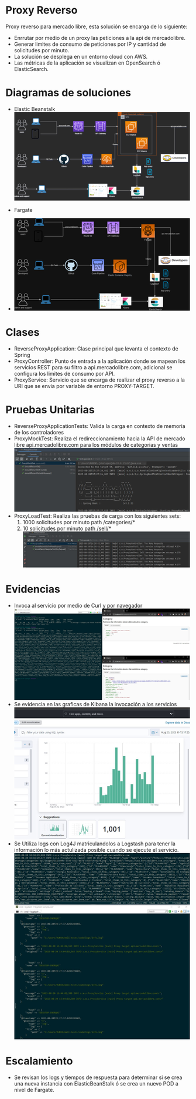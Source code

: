 # Proxy Reverso
Proxy reverso para mercado libre, esta solución se encarga de lo siguiente:
- Enrrutar por medio de un proxy las peticiones a la api de mercadolibre.
- Generar limites de consumo de peticiones por IP y cantidad de solicitudes por minuto.
- La solución se desplega en un entorno cloud con AWS.
- Las métricas de la aplicación se visualizan en OpenSearch ó ElasticSearch.

# Diagramas de soluciones
- Elastic Beanstalk
 ![Meli-Reverse-Proxy 1.drawio.png](img%2FMeli-Reverse-Proxy%201.drawio.png)

- Fargate
- ![Meli-Reverse-Proxy2.drawio.png](img%2FMeli-Reverse-Proxy2.drawio.png)

# Clases
- ReverseProxyApplication: Clase principal que levanta el contexto de Spring
- ProxyController: Punto de entrada a la aplicación donde se mapean los servicios REST para su filtro a api.mercadolibre.com, adicional se configura los limites de consumo por API.
- ProxyService: Servicio que se encarga de realizar el proxy reverso a la URI que se envia por variable de entorno PROXY-TARGET.

# Pruebas Unitarias
- ReverseProxyApplicationTests: Valida la carga en contexto de memoria de los controladores
- ProxyMockTest: Realiza el redireccionamiento hacia la API de mercado libre api.mercadolibre.com para los módulos de categorias y ventas 
![4.jpg](img%2F4.jpg)
- ProxyLoadTest: Realiza las pruebas de carga con los siguientes sets:
  1.  1000 solicitudes por minuto path /categories/*
  2. 10 solicitudes por minuto path /sell/*
![3.jpg](img%2F3.jpg)

# Evidencias 
- Invoca al servicio por medio de Curl y por navegador
![1.jpg](img%2F1.jpg)
- Se evidencia en las graficas de Kibana la invocación a los servicios
![5.jpg](img%2F5.jpg)
- Se Utiliza logs con Log4J matriculandolos a Logstash para tener la información lo más actulizada posible cuando se ejecute el servicio.
![6.jpg](img%2F6.jpg)

# Escalamiento
- Se revisan los logs y tiempos de respuesta para determinar si se crea una nueva instancia con ElasticBeanStalk ó se crea un nuevo POD a nivel de Fargate.

